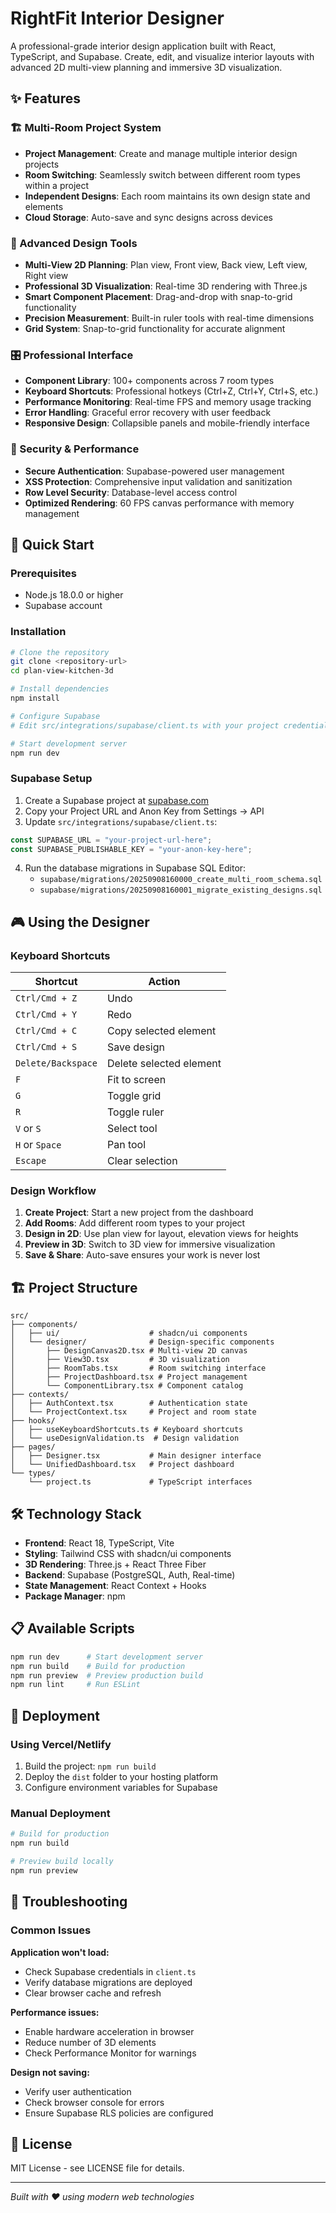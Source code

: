 # RightFit Interior Designer

A professional-grade interior design application built with React, TypeScript, and Supabase. Create, edit, and visualize interior layouts with advanced 2D multi-view planning and immersive 3D visualization.

## ✨ Features

### 🏗️ Multi-Room Project System
- **Project Management**: Create and manage multiple interior design projects
- **Room Switching**: Seamlessly switch between different room types within a project
- **Independent Designs**: Each room maintains its own design state and elements
- **Cloud Storage**: Auto-save and sync designs across devices

### 🎨 Advanced Design Tools
- **Multi-View 2D Planning**: Plan view, Front view, Back view, Left view, Right view
- **Professional 3D Visualization**: Real-time 3D rendering with Three.js
- **Smart Component Placement**: Drag-and-drop with snap-to-grid functionality
- **Precision Measurement**: Built-in ruler tools with real-time dimensions
- **Grid System**: Snap-to-grid functionality for accurate alignment

### 🎛️ Professional Interface
- **Component Library**: 100+ components across 7 room types
- **Keyboard Shortcuts**: Professional hotkeys (Ctrl+Z, Ctrl+Y, Ctrl+S, etc.)
- **Performance Monitoring**: Real-time FPS and memory usage tracking
- **Error Handling**: Graceful error recovery with user feedback
- **Responsive Design**: Collapsible panels and mobile-friendly interface

### 🔐 Security & Performance
- **Secure Authentication**: Supabase-powered user management
- **XSS Protection**: Comprehensive input validation and sanitization
- **Row Level Security**: Database-level access control
- **Optimized Rendering**: 60 FPS canvas performance with memory management

## 🚀 Quick Start

### Prerequisites
- Node.js 18.0.0 or higher
- Supabase account

### Installation

```bash
# Clone the repository
git clone <repository-url>
cd plan-view-kitchen-3d

# Install dependencies
npm install

# Configure Supabase
# Edit src/integrations/supabase/client.ts with your project credentials

# Start development server
npm run dev
```

### Supabase Setup

1. Create a Supabase project at [supabase.com](https://supabase.com)
2. Copy your Project URL and Anon Key from Settings → API
3. Update `src/integrations/supabase/client.ts`:

```typescript
const SUPABASE_URL = "your-project-url-here";
const SUPABASE_PUBLISHABLE_KEY = "your-anon-key-here";
```

4. Run the database migrations in Supabase SQL Editor:
   - `supabase/migrations/20250908160000_create_multi_room_schema.sql`
   - `supabase/migrations/20250908160001_migrate_existing_designs.sql`

## 🎮 Using the Designer

### Keyboard Shortcuts
| Shortcut | Action |
|----------|--------|
| `Ctrl/Cmd + Z` | Undo |
| `Ctrl/Cmd + Y` | Redo |
| `Ctrl/Cmd + C` | Copy selected element |
| `Ctrl/Cmd + S` | Save design |
| `Delete/Backspace` | Delete selected element |
| `F` | Fit to screen |
| `G` | Toggle grid |
| `R` | Toggle ruler |
| `V` or `S` | Select tool |
| `H` or `Space` | Pan tool |
| `Escape` | Clear selection |

### Design Workflow
1. **Create Project**: Start a new project from the dashboard
2. **Add Rooms**: Add different room types to your project
3. **Design in 2D**: Use plan view for layout, elevation views for heights
4. **Preview in 3D**: Switch to 3D view for immersive visualization
5. **Save & Share**: Auto-save ensures your work is never lost

## 🏗️ Project Structure

```
src/
├── components/
│   ├── ui/                    # shadcn/ui components
│   └── designer/              # Design-specific components
│       ├── DesignCanvas2D.tsx # Multi-view 2D canvas
│       ├── View3D.tsx         # 3D visualization
│       ├── RoomTabs.tsx       # Room switching interface
│       ├── ProjectDashboard.tsx # Project management
│       └── ComponentLibrary.tsx # Component catalog
├── contexts/
│   ├── AuthContext.tsx        # Authentication state
│   └── ProjectContext.tsx     # Project and room state
├── hooks/
│   ├── useKeyboardShortcuts.ts # Keyboard shortcuts
│   └── useDesignValidation.ts  # Design validation
├── pages/
│   ├── Designer.tsx           # Main designer interface
│   └── UnifiedDashboard.tsx   # Project dashboard
└── types/
    └── project.ts             # TypeScript interfaces
```

## 🛠️ Technology Stack

- **Frontend**: React 18, TypeScript, Vite
- **Styling**: Tailwind CSS with shadcn/ui components
- **3D Rendering**: Three.js + React Three Fiber
- **Backend**: Supabase (PostgreSQL, Auth, Real-time)
- **State Management**: React Context + Hooks
- **Package Manager**: npm

## 📋 Available Scripts

```bash
npm run dev      # Start development server
npm run build    # Build for production
npm run preview  # Preview production build
npm run lint     # Run ESLint
```

## 🚀 Deployment

### Using Vercel/Netlify
1. Build the project: `npm run build`
2. Deploy the `dist` folder to your hosting platform
3. Configure environment variables for Supabase

### Manual Deployment
```bash
# Build for production
npm run build

# Preview build locally
npm run preview
```

## 🐛 Troubleshooting

### Common Issues

**Application won't load:**
- Check Supabase credentials in `client.ts`
- Verify database migrations are deployed
- Clear browser cache and refresh

**Performance issues:**
- Enable hardware acceleration in browser
- Reduce number of 3D elements
- Check Performance Monitor for warnings

**Design not saving:**
- Verify user authentication
- Check browser console for errors
- Ensure Supabase RLS policies are configured

## 📄 License

MIT License - see LICENSE file for details.

---

*Built with ❤️ using modern web technologies*